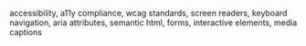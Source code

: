 accessibility, a11y compliance, wcag standards, screen readers, keyboard navigation, aria attributes, semantic html, forms, interactive elements, media captions